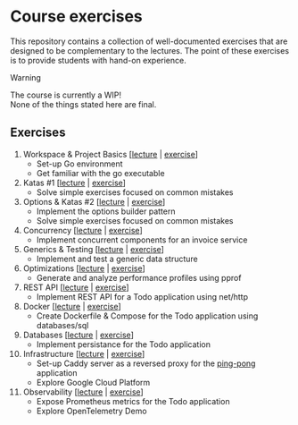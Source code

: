 # Course exercises

This repository contains a collection of well-documented exercises that are designed to be complementary to the lectures. The point of these exercises is to provide students with hand-on experience.

> [!WARNING]
> The course is currently a WIP! \
> None of the things stated here are final.

## Exercises

1. Workspace & Project Basics [[lecture](https://lectures.course-go.dev/01-introduction.slide) | [exercise](https://github.com/course-go/exercises/blob/master/01-workspace-and-project-basics/README.md)]
    - Set-up Go environment
    - Get familiar with the go executable
2. Katas #1 [[lecture](https://lectures.course-go.dev/02-fundamentals.slide) | [exercise](https://github.com/course-go/exercises/blob/master/02-katas/README.md)]
    - Solve simple exercises focused on common mistakes
3. Options & Katas #2 [[lecture](https://lectures.course-go.dev/03-fundamentals.slide) | [exercise](https://github.com/course-go/exercises/blob/master/03-katas/README.md)]
    - Implement the options builder pattern
    - Solve simple exercises focused on common mistakes
4. Concurrency [[lecture](https://lectures.course-go.dev/04-concurrency-and-parallelism.slide) | [exercise](https://github.com/course-go/exercises/blob/master/04-concurrency/README.md)]
    - Implement concurrent components for an invoice service
5. Generics & Testing [[lecture](https://lectures.course-go.dev/05-advanced.slide) | [exercise](https://github.com/course-go/exercises/blob/master/05-generics-and-testing/README.md)]
    - Implement and test a generic data structure
6. Optimizations [[lecture](https://lectures.course-go.dev/06-advanced.slide) | [exercise](https://github.com/course-go/exercises/blob/master/06-pprof/README.md)]
    - Generate and analyze performance profiles using pprof 
7. REST API [[lecture](https://lectures.course-go.dev/07-rest-api.slide) | [exercise](https://github.com/course-go/exercises/blob/master/07-rest-api/README.md)]
    - Implement REST API for a Todo application using net/http
8. Docker [[lecture](https://lectures.course-go.dev/08-containers.slide) | [exercise](https://github.com/course-go/exercises/blob/master/08-docker/README.md)]
    - Create Dockerfile & Compose for the Todo application using databases/sql
9. Databases [[lecture](https://lectures.course-go.dev/09-databases.slide) | [exercise](https://github.com/course-go/exercises/blob/master/09-databases/README.md)]
    - Implement persistance for the Todo application
10. Infrastructure [[lecture](https://lectures.course-go.dev/10-infrastructure.slide) | [exercise](https://github.com/course-go/exercises/blob/master/10-infrastructure/README.md)]
    - Set-up Caddy server as a reversed proxy for the [ping-pong](https://github.com/course-go/ping-pong) application
    - Explore Google Cloud Platform
11. Observability [[lecture](https://lectures.course-go.dev/11-observability.slide) | [exercise](https://github.com/course-go/exercises/blob/master/11-observability/README.md)]
    - Expose Prometheus metrics for the Todo application
    - Explore OpenTelemetry Demo
